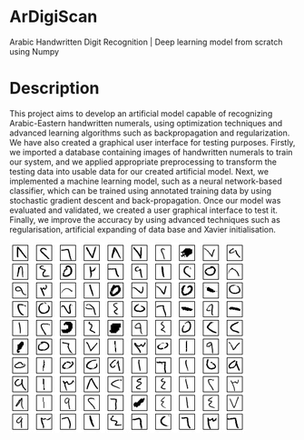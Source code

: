 # ArDigiScan
Arabic Handwritten Digit Recognition | Deep learning model from scratch using Numpy
# Description
This project aims to develop an artificial model capable of recognizing Arabic-Eastern handwritten numerals, using optimization techniques and advanced learning algorithms such as backpropagation and regularization. We have also created a graphical user interface for testing purposes. Firstly, we imported a database containing images of handwritten numerals to train our system, and we applied appropriate preprocessing to transform the testing data into usable data for our created artificial model. Next, we implemented a machine learning model, such as a neural network-based classifier, which can be trained using annotated training data by using stochastic gradient descent and back-propagation. Once our model was evaluated and validated, we created a user graphical interface to test it. Finally, we improve the accuracy by using advanced techniques such as regularisation, artificial expanding of data base and Xavier initialisation.

<img src="images/hand.jpg">

